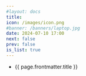 ```yaml
---
#layout: docs
title: 
icon: /images/icon.png
#banner: /banners/laptop.jpg
date: 2024-07-10 17:00
next: false
prev: false
is_list: true
---
```


<script setup>
import { useData } from 'vitepress'
import { data as posts } from '/.vitepress/scripts/entries.data.ts'

const { params } = useData()
const current_tag = params.value.tag

var pages = []
posts.forEach(post => {
    if (post.frontmatter.tags){
        var tags = post.frontmatter.tags.map(tag => { return tag.replaceAll(" ", "") })
        if (tags.includes(current_tag)) {
            pages.push(post)
        }
    }
})
</script>

<!-- @content -->

<ul>
  <li v-for="page of pages">
    <a :href="page.url">
      <span>{{ page.frontmatter.title }}</span>
    </a>
  </li>
</ul>
